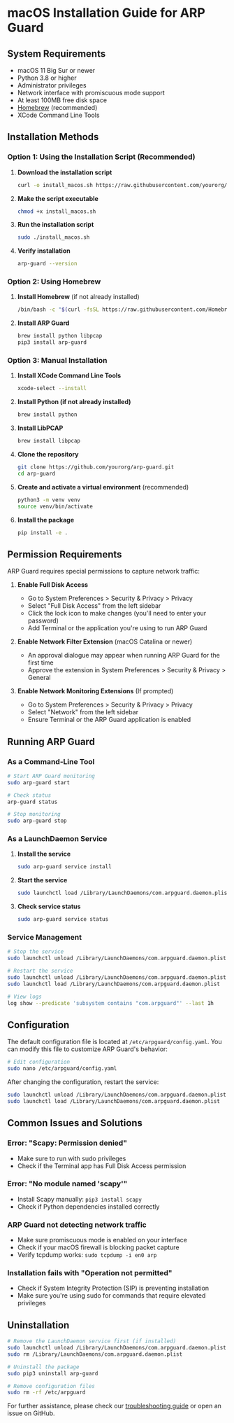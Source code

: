 # macOS Installation Guide for ARP Guard

## System Requirements

- macOS 11 Big Sur or newer
- Python 3.8 or higher
- Administrator privileges
- Network interface with promiscuous mode support
- At least 100MB free disk space
- [Homebrew](https://brew.sh/) (recommended)
- XCode Command Line Tools

## Installation Methods

### Option 1: Using the Installation Script (Recommended)

1. **Download the installation script**
   ```bash
   curl -o install_macos.sh https://raw.githubusercontent.com/yourorg/arp-guard/main/scripts/install_macos.sh
   ```

2. **Make the script executable**
   ```bash
   chmod +x install_macos.sh
   ```

3. **Run the installation script**
   ```bash
   sudo ./install_macos.sh
   ```
   
4. **Verify installation**
   ```bash
   arp-guard --version
   ```

### Option 2: Using Homebrew

1. **Install Homebrew** (if not already installed)
   ```bash
   /bin/bash -c "$(curl -fsSL https://raw.githubusercontent.com/Homebrew/install/HEAD/install.sh)"
   ```

2. **Install ARP Guard**
   ```bash
   brew install python libpcap
   pip3 install arp-guard
   ```

### Option 3: Manual Installation

1. **Install XCode Command Line Tools**
   ```bash
   xcode-select --install
   ```

2. **Install Python (if not already installed)**
   ```bash
   brew install python
   ```

3. **Install LibPCAP**
   ```bash
   brew install libpcap
   ```

4. **Clone the repository**
   ```bash
   git clone https://github.com/yourorg/arp-guard.git
   cd arp-guard
   ```

5. **Create and activate a virtual environment** (recommended)
   ```bash
   python3 -m venv venv
   source venv/bin/activate
   ```

6. **Install the package**
   ```bash
   pip install -e .
   ```

## Permission Requirements

ARP Guard requires special permissions to capture network traffic:

1. **Enable Full Disk Access**
   - Go to System Preferences > Security & Privacy > Privacy
   - Select "Full Disk Access" from the left sidebar
   - Click the lock icon to make changes (you'll need to enter your password)
   - Add Terminal or the application you're using to run ARP Guard

2. **Enable Network Filter Extension** (macOS Catalina or newer)
   - An approval dialogue may appear when running ARP Guard for the first time
   - Approve the extension in System Preferences > Security & Privacy > General

3. **Enable Network Monitoring Extensions** (If prompted)
   - Go to System Preferences > Security & Privacy > Privacy
   - Select "Network" from the left sidebar
   - Ensure Terminal or the ARP Guard application is enabled

## Running ARP Guard

### As a Command-Line Tool

```bash
# Start ARP Guard monitoring
sudo arp-guard start

# Check status
arp-guard status

# Stop monitoring
sudo arp-guard stop
```

### As a LaunchDaemon Service

1. **Install the service**
   ```bash
   sudo arp-guard service install
   ```

2. **Start the service**
   ```bash
   sudo launchctl load /Library/LaunchDaemons/com.arpguard.daemon.plist
   ```

3. **Check service status**
   ```bash
   sudo arp-guard service status
   ```

### Service Management

```bash
# Stop the service
sudo launchctl unload /Library/LaunchDaemons/com.arpguard.daemon.plist

# Restart the service
sudo launchctl unload /Library/LaunchDaemons/com.arpguard.daemon.plist
sudo launchctl load /Library/LaunchDaemons/com.arpguard.daemon.plist

# View logs
log show --predicate 'subsystem contains "com.arpguard"' --last 1h
```

## Configuration

The default configuration file is located at `/etc/arpguard/config.yaml`. You can modify this file to customize ARP Guard's behavior:

```bash
# Edit configuration
sudo nano /etc/arpguard/config.yaml
```

After changing the configuration, restart the service:
```bash
sudo launchctl unload /Library/LaunchDaemons/com.arpguard.daemon.plist
sudo launchctl load /Library/LaunchDaemons/com.arpguard.daemon.plist
```

## Common Issues and Solutions

### Error: "Scapy: Permission denied"
- Make sure to run with sudo privileges
- Check if the Terminal app has Full Disk Access permission

### Error: "No module named 'scapy'"
- Install Scapy manually: `pip3 install scapy`
- Check if Python dependencies installed correctly

### ARP Guard not detecting network traffic
- Make sure promiscuous mode is enabled on your interface
- Check if your macOS firewall is blocking packet capture
- Verify tcpdump works: `sudo tcpdump -i en0 arp`

### Installation fails with "Operation not permitted"
- Check if System Integrity Protection (SIP) is preventing installation
- Make sure you're using sudo for commands that require elevated privileges

## Uninstallation

```bash
# Remove the LaunchDaemon service first (if installed)
sudo launchctl unload /Library/LaunchDaemons/com.arpguard.daemon.plist
sudo rm /Library/LaunchDaemons/com.arpguard.daemon.plist

# Uninstall the package
sudo pip3 uninstall arp-guard

# Remove configuration files
sudo rm -rf /etc/arpguard
```

For further assistance, please check our [troubleshooting guide](../troubleshooting.md) or open an issue on GitHub. 